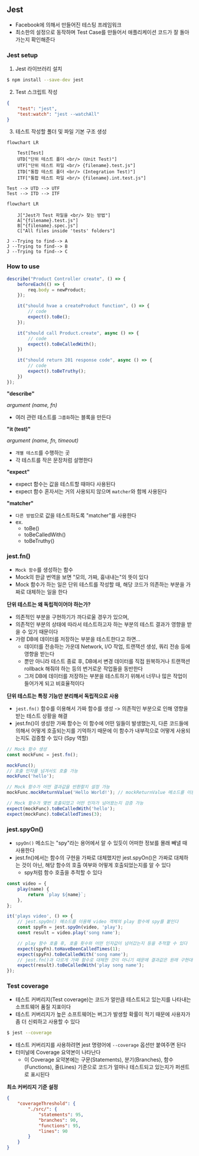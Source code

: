 ## Jest

- Facebook에 의해서 만들어진 테스팅 프레임워크
- 최소한의 설정으로 동작하며 Test Case를 만들어서 애플리케이션 코드가 잘 돌아가는지 확인해준다

### Jest setup

1. Jest 라이브러리 설치
```sh
$ npm install --save-dev jest
```

2. Test 스크립트 작성
```json
{
    "test": "jest",
    "test:watch": "jest --watchAll"
}
```

3. 테스트 작성할 폴더 및 파일 기본 구조 생성
```mermaid
flowchart LR

    Test[Test]
    UTD["단위 테스트 폴더 <br/> (Unit Test)"]
    UTF["단위 테스트 파일 <br/> {filename}.test.js"]
    ITD["통합 테스트 폴더 <br/> (Integration Test)"]
    ITF["통합 테스트 파일 <br/> {filename}.int.test.js"]

Test --> UTD --> UTF
Test --> ITD --> ITF
```

```mermaid
flowchart LR

    J["Jest가 Test 파일을 <br/> 찾는 방법"]
    A["{filename}.test.js"]
    B["{filename}.spec.js"]
    C["All files inside 'tests' folders"]

J --Trying to find--> A
J --Trying to find--> B
J --Trying to find--> C
```

### How to use

```js
describe("Product Controller create", () => {
    beforeEach(() => {
        req.body = newProduct;
    });

    it("should hvae a createProduct function", () => {
        // code
        expect().toBe();
    });

    it("should call Product.create", async () => {
        // code
        expect().toBeCalledWith();
    })

    it("should return 201 response code", async () => {
        // code
        expect().toBeTruthy();
    })
});
```

**"describe"**
<br/>

*argument (name, fn)*

- 여러 관련 테스트를 `그룹화`하는 블록을 만든다

**"it (test)"**
<br/>

*argument (name, fn, timeout)*

- `개별 테스트`를 수행하는 곳
- 각 테스트를 작은 문장처럼 설명한다

**"expect"**

- expect 함수는 값을 테스트할 때마다 사용된다
- expect 함수 혼자서는 거의 사용되지 않으며 `matcher`와 함께 사용된다

**"matcher"**

- `다른 방법`으로 값을 테스트하도록 "matcher"를 사용한다
- ex.
  - toBe()
  - toBeCalledWith()
  - toBeTruthy()

### jest.fn()

- `Mock 함수`를 생성하는 함수
- Mock의 한글 번역을 보면 "모의, 가짜, 흉내내는"의 뜻이 있다
- Mock 함수가 하는 일은 단위 테스트를 작성할 때, 해당 코드가 의존하는 부분을 가짜로 대체하는 일을 한다

**단위 테스트는 왜 독립적이어야 하는가?**

- 의존적인 부분을 구현하기가 까다로울 경우가 있으며,
- 의존적인 부분의 상태에 따라서 테스트하고자 하는 부분의 테스트 결과가 영향을 받을 수 있기 때문이다
- 가령 DB에 데이터를 저장하는 부분을 테스트한다고 하면...
  - 데이터를 전송하는 가운데 Network, I/O 작업, 트랜잭션 생성, 쿼리 전송 등에 영향을 받는다
  - 뿐만 아니라 테스트 종료 후, DB에서 변경 데이터를 직접 원복하거나 트랜잭션 rollback 해줘야 하는 등의 번거로운 작업들을 동반한다
  - 그저 DB에 데이터를 저장하는 부분을 테스트하기 위해서 너무나 많은 작업이 들어가게 되고 비효율적이다

**단위 테스트는 특정 기능만 분리해서 독립적으로 사용**

- `jest.fn()` 함수를 이용해서 가짜 함수를 생성 -> 의존적인 부분으로 인해 영향을 받는 테스트 상황을 해결
- jest.fn()이 생성한 가짜 함수는 이 함수에 어떤 일들이 발생했는지, 다른 코드들에 의해서 어떻게 호출되는지를 기억하기 때문에 이 함수가 내부적으로 어떻게 사용되는지도 검증할 수 있다 (Spy 역할)

```js
// Mock 함수 생성
const mockFunc = jest.fn();

mockFunc();
// 호출 인자를 넘겨서도 호출 가능
mockFunc('hello');

// Mock 함수가 어떤 결과값을 반환할지 설정 가능
mockFunc.mockReturnValue('Hello World!'); // mockReturnValue 메소드를 이용해 반환값 설정

// Mock 함수가 몇번 호출되었고 어떤 인자가 넘어왔는지 검증 가능
expect(mockFunc).toBeCalledWith('hello');
expect(mockFunc).toBeCalledTimes(3);
```

### jest.spyOn()

- `spyOn()` 메소드는 "spy"라는 용어에서 알 수 있듯이 어떠한 정보를 몰래 빼낼 때 사용한다
- jest.fn()에서는 함수의 구현을 가짜로 대체했지만 jest.spyOn()은 가짜로 대체하는 것이 아닌, 해당 함수의 호출 여부와 어떻게 호출되었는지를 알 수 있다
  - spy처럼 함수 호출을 추적할 수 있다

```js
const video = {
    play(name) {
        return `play ${name}`;
    },
};

it('plays video', () => {
    // jest.spyOn() 메소드를 이용해 video 객체의 play 함수에 spy를 붙인다
    const spyFn = jest.spyOn(video, 'play');
    const result = video.play('song name');

    // play 함수 호출 후, 호출 횟수와 어떤 인자값이 넘어갔는지 등을 추적할 수 있다
    expect(spyFn).toHaveBeenCalledTimes(1);
    expect(spyFn).toBeCalledWith('song name');
    // jest.fn()과 다르게 가짜 함수로 대체한 것이 아니기 때문에 결과값은 원래 구현대로 반환된다
    expect(result).toBeCalledWith('play song name');
});

```

### Test coverage

- 테스트 커버리지(Test coverage)는 코드가 얼만큼 테스트되고 있는지를 나타내는 소프트웨어 품질 지표이다
- 테스트 커버리지가 높은 소프트웨어는 버그가 발생할 확률이 적기 때문에 사용자가 좀 더 신뢰하고 사용할 수 있다

```sh
$ jest --coverage
```

- 테스트 커버리지를 사용하려면 jest 명령어에 `--coverage` 옵션만 붙여주면 된다
- 터미널에 Coverage 요약본이 나타난다
  - 이 Coverage 요약본에는 구문(Statements), 분기(Branches), 함수(Functions), 줄(Lines) 기준으로 코드가 얼마나 테스트되고 있는지가 퍼센트로 표시된다

**최소 커버리지 기준 설정**

```json
{
    "coverageThreshold": {
        "./src/": {
            "statements": 95,
            "branches": 90,
            "functions": 95,
            "lines": 90
        }
    }
}
```